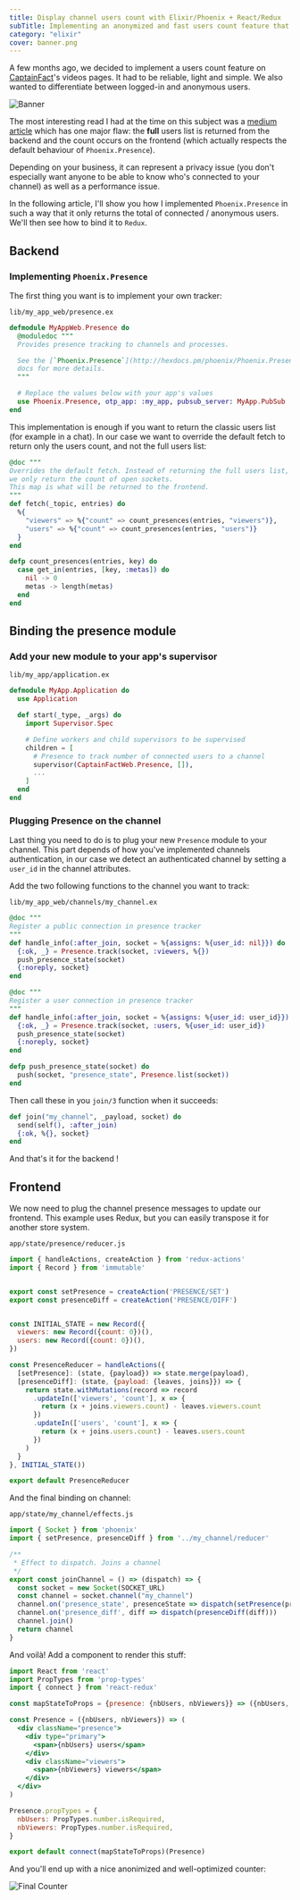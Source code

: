 ```yaml
---
title: Display channel users count with Elixir/Phoenix + React/Redux
subTitle: Implementing an anonymized and fast users count feature that can scale using Phoenix Presence.
category: "elixir"
cover: banner.png
---
```


A few months ago, we decided to implement a users count feature on
[CaptainFact](https://captainfact.io)'s videos pages. It had to be reliable,
light and simple. We also wanted to differentiate between logged-in and anonymous users. 

![Banner](banner.png)

The most interesting read I had at the time on this subject was a
[medium article](https://medium.com/@pejrich/tracking-anonymous-unauthorized-users-with-elixir-phoenix-channels-and-presence-cfec1b93c1b0)
which has one major flaw: the **full** users list is returned from the backend and the count
occurs on the frontend (which actually respects the default behaviour of `Phoenix.Presence`).

Depending on your business, it can represent a privacy issue (you don't especially
want anyone to be able to know who's connected to your channel) as well as a performance
issue.

In the following article, I'll show you how I implemented `Phoenix.Presence` in such a way that
it only returns the total of connected / anonymous users. We'll then see how to bind it
to `Redux`.

## Backend

### Implementing `Phoenix.Presence`

The first thing you want is to implement your own tracker:

`lib/my_app_web/presence.ex`
```elixir
defmodule MyAppWeb.Presence do
  @moduledoc """
  Provides presence tracking to channels and processes.

  See the [`Phoenix.Presence`](http://hexdocs.pm/phoenix/Phoenix.Presence.html)
  docs for more details.
  """

  # Replace the values below with your app's values
  use Phoenix.Presence, otp_app: :my_app, pubsub_server: MyApp.PubSub
end
```

This implementation is enough if you want to return the classic users list (for 
example in a chat). In our case we want to override the default fetch to return
only the users count, and not the full users list:

```elixir
@doc """
Overrides the default fetch. Instead of returning the full users list,
we only return the count of open sockets.
This map is what will be returned to the frontend.
"""
def fetch(_topic, entries) do
  %{
    "viewers" => %{"count" => count_presences(entries, "viewers")},
    "users" => %{"count" => count_presences(entries, "users")}
  }
end

defp count_presences(entries, key) do
  case get_in(entries, [key, :metas]) do
    nil -> 0
    metas -> length(metas)
  end
end
```

## Binding the presence module

### Add your new module to your app's supervisor

`lib/my_app/application.ex`
```elixir
defmodule MyApp.Application do
  use Application

  def start(_type, _args) do
    import Supervisor.Spec

    # Define workers and child supervisors to be supervised
    children = [
      # Presence to track number of connected users to a channel
      supervisor(CaptainFactWeb.Presence, []),
      ...
    ]
  end
end
```

### Plugging Presence on the channel

Last thing you need to do is to plug your new `Presence` module to your channel.
This part depends of how you've implemented channels authentication, in our case
we detect an authenticated channel by setting a `user_id` in the channel attributes.

Add the two following functions to the channel you want to track:

`lib/my_app_web/channels/my_channel.ex`
```elixir
@doc """
Register a public connection in presence tracker
"""
def handle_info(:after_join, socket = %{assigns: %{user_id: nil}}) do
  {:ok, _} = Presence.track(socket, :viewers, %{})
  push_presence_state(socket)
  {:noreply, socket}
end

@doc """
Register a user connection in presence tracker
"""
def handle_info(:after_join, socket = %{assigns: %{user_id: user_id}}) do
  {:ok, _} = Presence.track(socket, :users, %{user_id: user_id})
  push_presence_state(socket)
  {:noreply, socket}
end

defp push_presence_state(socket) do
  push(socket, "presence_state", Presence.list(socket))
end
```

Then call these in you `join/3` function when it succeeds:

```elixir
def join("my_channel", _payload, socket) do
  send(self(), :after_join)
  {:ok, %{}, socket}
end
```

And that's it for the backend !

## Frontend

We now need to plug the channel presence messages to update our frontend. This
example uses Redux, but you can easily transpose it for another store system.

`app/state/presence/reducer.js`
```javascript
import { handleActions, createAction } from 'redux-actions'
import { Record } from 'immutable'


export const setPresence = createAction('PRESENCE/SET')
export const presenceDiff = createAction('PRESENCE/DIFF')


const INITIAL_STATE = new Record({
  viewers: new Record({count: 0})(),
  users: new Record({count: 0})(),
})

const PresenceReducer = handleActions({
  [setPresence]: (state, {payload}) => state.merge(payload),
  [presenceDiff]: (state, {payload: {leaves, joins}}) => {
    return state.withMutations(record => record
      .updateIn(['viewers', 'count'], x => {
        return (x + joins.viewers.count) - leaves.viewers.count
      })
      .updateIn(['users', 'count'], x => {
        return (x + joins.users.count) - leaves.users.count
      })
    )
  }
}, INITIAL_STATE())

export default PresenceReducer
```

And the final binding on channel:

`app/state/my_channel/effects.js`
```javascript
import { Socket } from 'phoenix'
import { setPresence, presenceDiff } from '../my_channel/reducer'

/**
 * Effect to dispatch. Joins a channel 
 */
export const joinChannel = () => (dispatch) => {
  const socket = new Socket(SOCKET_URL)
  const channel = socket.channel("my_channel")
  channel.on('presence_state', presenceState => dispatch(setPresence(presenceState)))
  channel.on('presence_diff', diff => dispatch(presenceDiff(diff)))
  channel.join()
  return channel
}
```

And voilà! Add a component to render this stuff:

```jsx
import React from 'react'
import PropTypes from 'prop-types'
import { connect } from 'react-redux'

const mapStateToProps = {presence: {nbUsers, nbViewers}} => ({nbUsers, nbViewers})

const Presence = ({nbUsers, nbViewers}) => (
  <div className="presence">
    <div type="primary">
      <span>{nbUsers} users</span>
    </div>
    <div className="viewers">
      <span>{nbViewers} viewers</span>
    </div>
  </div>
)

Presence.propTypes = {
  nbUsers: PropTypes.number.isRequired,
  nbViewers: PropTypes.number.isRequired,
}

export default connect(mapStateToProps)(Presence)
```

And you'll end up with a nice anonimized and well-optimized counter:

![Final Counter](counter.png) 
